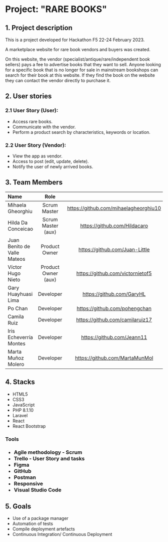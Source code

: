 <h1>Project: "RARE BOOKS"</h1>

## 1. Project description
This is a project developed for Hackathon F5 22-24 February 2023.

A marketplace website for rare book vendors and buyers was created. 

On this website, the vendor (specialist/antique/rare/independent book sellers) pays a fee to advertise books that they want to sell. Anyone looking for a specific book that is no longer for sale in mainstream bookshops can search for their book at this website. If they find the book on the website they can contact the vendor directly to purchase it. 

## 2. User stories
<h3>2.1 User Story (User):</h3>
<ul>
<li>Access rare books.</li>
<li>Communicate with the vendor.</li>
<li>Perform a product search by characteristics, keywords or location.</li>
</ul>
<h3>2.2 User Story (Vendor):</h3>
<ul>
<li>View the app as vendor.</li>
<li>Access to post (edit, update, delete).</li>
<li>Notify the user of newly arrived books.</li>
</ul>

## 3. Team Members
| Name | Role | |
| :--- | :---: | :---: |
| Mihaela Gheorghiu | Scrum Master | https://github.com/mihaelagheorghiu10 |
| Hilda Da Conceicao | Scrum Master (aux) | https://github.com/Hildacaro |
| Juan Benito de Valle Mateos | Product Owner | https://github.com/Juan-Little |
| Víctor Hugo Nieto | Product Owner (aux) | https://github.com/victornietof5 |
| Gary Huayhuasi Lima | Developer | https://github.com/GaryHL |
| Po Chan | Developer | https://github.com/pohengchan |
| Camila Ruiz | Developer | https://github.com/camilaruiz17 |
| Iris Echeverría Montes | Developer | https://github.com/Jeann11 |
| Marta Muñoz Molero | Developer | https://github.com/MartaMunMol |

## 4. Stacks
<ul>
<li>HTML5</li>
<li>CSS3</li>
<li>JavaScript</li>
<li>PHP 8.1.10</li>
<li>Laravel</li>
<li>React </li>
<li>React Bootstrap</li>
</ul>

<h3> Tools <h3>
<ul>
<li>Agile methodology - Scrum </li>
<li>Trello - User Story and tasks </li>
<li>Figma </li>
<li>GitHub </li>
<li>Postman </li>
<li>Responsive </li>
<li>Visual Studio Code </li>
</ul>

## 5. Goals 
<ul>
<li>Use of a package manager </li>
<li>Automation of tests </li>
<li>Compile deployment artefacts </li>
<li>Continuous Integration/ Continuous Deployment </li>
</ul>

